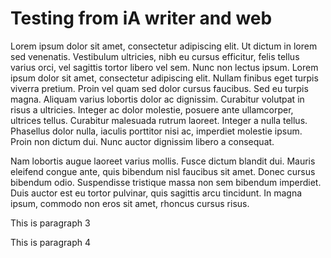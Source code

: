 # Testing from iA writer and web

Lorem ipsum dolor sit amet, consectetur adipiscing elit. Ut dictum in lorem sed venenatis. Vestibulum ultricies, nibh eu cursus efficitur, felis tellus varius orci, vel sagittis tortor libero vel sem. Nunc non lectus ipsum. Lorem ipsum dolor sit amet, consectetur adipiscing elit. Nullam finibus eget turpis viverra pretium. Proin vel quam sed dolor cursus faucibus. Sed eu turpis magna. Aliquam varius lobortis dolor ac dignissim. Curabitur volutpat in risus a ultricies. Integer ac dolor molestie, posuere ante ullamcorper, ultrices tellus. Curabitur malesuada rutrum laoreet. Integer a nulla tellus. Phasellus dolor nulla, iaculis porttitor nisi ac, imperdiet molestie ipsum. Proin non dictum dui. Nunc auctor dignissim libero a consequat.

Nam lobortis augue laoreet varius mollis. Fusce dictum blandit dui. Mauris eleifend congue ante, quis bibendum nisl faucibus sit amet. Donec cursus bibendum odio. Suspendisse tristique massa non sem bibendum imperdiet. Duis auctor est eu tortor pulvinar, quis sagittis arcu tincidunt. In magna ipsum, commodo non eros sit amet, rhoncus cursus risus.

<!--more-->

This is paragraph 3

This is paragraph 4

